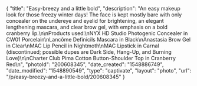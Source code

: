 {
    "title": "Easy-breezy and a little bold",
    "description": "An easy makeup look for those freezy winter days!  The face is kept mostly bare with only concealer on the undereye and eyelid for brightening, an elegant lengthening mascara, and clear brow gel, with emphasis on a bold cranberry lip.\n\nProducts used:\nNYX HD Studio Photogenic Concealer in CW01 Porcelain\nLancôme Definicils Mascara in Black\nAnastasia Brow Gel in Clear\nMAC Lip Pencil in Nightmoth\nMAC Lipstick in Carnal (discontinued; possible dupes are Dark Side, Hang-Up, and Burning Love)\n\nCharter Club Pima Cotton Button-Shoulder Top in Cranberry Red\n",
    "photoId": "200608345",
    "date_created": "1548886749",
    "date_modified": "1548890549",
    "type": "captivate",
    "layout": "photo",
    "url": "\/p\/easy-breezy-and-a-little-bold\/200608345"
}